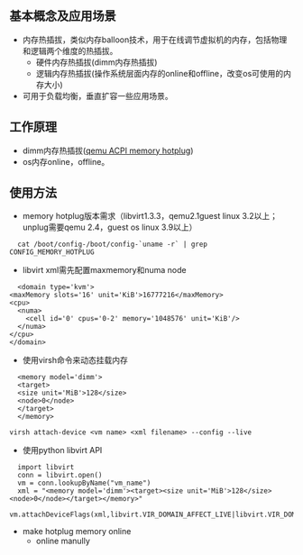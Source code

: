 ## 基本概念及应用场景

-   内存热插拔，类似内存balloon技术，用于在线调节虚拟机的内存，包括物理和逻辑两个维度的热插拔。
    -   硬件内存热插拔(dimm内存热插拔)
    -   逻辑内存热插拔(操作系统层面内存的online和offline，改变os可使用的内存大小)
-   可用于负载均衡，垂直扩容一些应用场景。



## 工作原理

-   dimm内存热插拔([qemu ACPI memory hotplug](https://lists.gnu.org/archive/html/qemu-devel/2012-12/msg02693.html))
-   os内存online，offline。



## 使用方法

-   memory hotplug版本需求（libvirt1.3.3，qemu2.1guest linux 3.2以上； unplug需要qemu 2.4，guest os linux 3.9以上）

```
  cat /boot/config-/boot/config-`uname -r` | grep CONFIG_MEMORY_HOTPLUG
```

-   libvirt xml需先配置maxmemory和numa node

```
  <domain type='kvm'>
<maxMemory slots='16' unit='KiB'>16777216</maxMemory>
<cpu>
  <numa>
    <cell id='0' cpus='0-2' memory='1048576' unit='KiB'/>
  </numa>
</cpu>
</domain>
```

-   使用virsh命令来动态挂载内存

```
  <memory model='dimm'>
  <target>
  <size unit='MiB'>128</size>
  <node>0</node>
  </target>
  </memory>
```

```
virsh attach-device <vm name> <xml filename> --config --live
```

-   使用python libvirt API

```
  import libvirt
  conn = libvirt.open()
  vm = conn.lookupByName("vm_name")
  xml = "<memory model='dimm'><target><size unit='MiB'>128</size><node>0</node></target></memory>"
  vm.attachDeviceFlags(xml,libvirt.VIR_DOMAIN_AFFECT_LIVE|libvirt.VIR_DOMAIN_AFFECT_CONFIG)
```

-   make hotplug memory online
    -   online manully